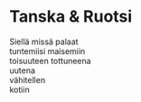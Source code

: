 # Tanska & Ruotsi

Siellä missä palaat  
tuntemiisi maisemiin  
toisuuteen tottuneena  
uutena  
vähitellen  
kotiin